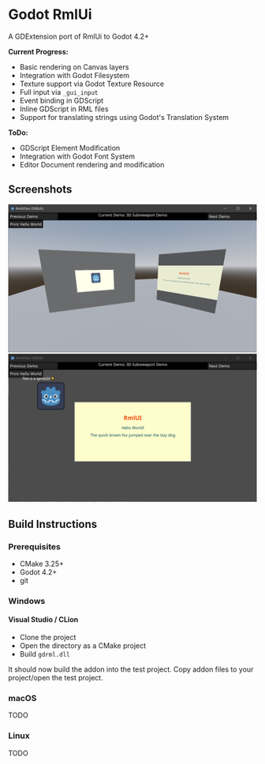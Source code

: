 # Godot RmlUi
A GDExtension port of RmlUi to Godot 4.2+



**Current Progress:**
- Basic rendering on Canvas layers
- Integration with Godot Filesystem
- Texture support via Godot Texture Resource
- Full input via `_gui_input`
- Event binding in GDScript
- Inline GDScript in RML files
- Support for translating strings using Godot's Translation System

**ToDo:**
- GDScript Element Modification
- Integration with Godot Font System
- Editor Document rendering and modification

## Screenshots

![](.github/screenshots/3ddemo.png)
![](.github/screenshots/2ddemo.png)

## Build Instructions

### Prerequisites
- CMake 3.25+
- Godot 4.2+
- git

### Windows

#### Visual Studio / CLion
- Clone the project
- Open the directory as a CMake project
- Build `gdrml.dll`

It should now build the addon into the test project. Copy addon files to your project/open the test project.

### macOS
TODO

### Linux
TODO